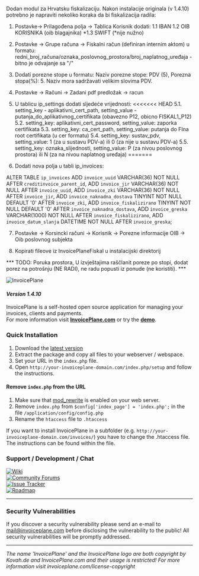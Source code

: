 Dodan modul za Hrvatsku fiskalizaciju. Nakon instalacije originala (v 1.4.10) potrebno je napraviti nekoliko koraka da bi fiskalizacija radila: 


1. Postavke-> Prilagođena polja -> Tablica Korisnik dodati:
  1.1 IBAN 
  1.2 OIB KORISNIKA (oib blagajnika)
  *1.3 SWIFT (*nije nužno)

2. Postavke -> Grupe računa -> Fiskalni račun (definiran internim aktom) u formatu:
  redni_broj_računa/oznaka_poslovnog_prostora/broj_naplatnog_uređaja  - bitno je odvajanje sa "/"

3. Dodati porezne stope u formatu: Naziv porezne stope: PDV (5), Porezna stopa(%): 5. Naziv mora sadržavati velikim slovima PDV.

4. Postavke -> Računi -> Zadani pdf predložak  -> racun

5. U tablicu ip_settings dodati sljedeće vrijednosti:
<<<<<<< HEAD
    5.1. setting_key - aplikativni_cert_path, setting_value - putanja_do_aplikativnog_certifikata (obavezno P12, obicno FISKAL1_P12)
    5.2. setting_key: aplikativni_cert_password, setting_value: zaporka certifikata
    5.3. setting_key: ca_cert_path, setting_value: putanja do FIna root certifikata (u cer formatu)
    5.4. setting_key: sustav_pdv, setting_value: 1 (za u sustavu PDV-a) ili 0 (za nije u sustavu PDV-a)
    5.5. setting_key: oznaka_slijednosti, setting_value: P (za nivou poslovnog prostora) ili N (za na nivou naplatnog uređaja)
=======
>>>>>>> 

6. Dodati nova polja u tabli ip_invoices:

ALTER TABLE `ip_invoices` ADD `invoice_uuid` VARCHAR(36) NOT NULL AFTER `creditinvoice_parent_id`, ADD `invoice_jir` VARCHAR(36) NOT NULL AFTER `invoice_uuid`, ADD `invoice_zki` VARCHAR(36) NOT NULL AFTER `invoice_jir`, ADD `invoice_naknadna_dostava` TINYINT NOT NULL DEFAULT '0' AFTER `invoice_zki`, ADD `invoice_fiskalizirano` TINYINT NOT NULL DEFAULT '0' AFTER `invoice_naknadna_dostava`, ADD `invoice_greska` VARCHAR(1000) NOT NULL AFTER `invoice_fiskalizirano`, ADD `invoice_datum_slanja` DATETIME NOT NULL AFTER `invoice_greska`;

7. Postavke -> Korsincki računi -> Korisnik -> Porezne informacije OIB -> Oib poslovnog subjekta

8. Kopirati fileove iz InvoicePlaneFiskal u instalacijski direktorij


*** TODO: Poruka prostora, U izvještajima raščlanit poreze po stopi, dodat porez na potrošnju (NE RADI), ne radu popusti iz ponude (ne koristiti). ***  


![InvoicePlane](http://invoiceplane.com/content/logo/PNG/logo_300x150.png)
#### _Version 1.4.10_

InvoicePlane is a self-hosted open source application for managing your invoices, clients and payments.    
For more information visit __[InvoicePlane.com](https://invoiceplane.com)__ or try the __[demo](https://demo.invoiceplane.com)__.

### Quick Installation

1. Download the [latest version](https://invoiceplane.com/downloads)
2. Extract the package and copy all files to your webserver / webspace.
3. Set your URL in the `index.php` file.
4. Open `http://your-invoiceplane-domain.com/index.php/setup` and follow the instructions.

#### Remove `index.php` from the URL

1. Make sure that [mod_rewrite](https://go.invoiceplane.com/apachemodrewrite) is enabled on your web server.
2. Remove `index.php` from `$config['index_page'] = 'index.php';` in the file `/application/config/config.php`
3. Rename the `htaccess` file to `.htaccess`

If you want to install InvoicePlane in a subfolder (e.g. `http://your-invoiceplane-domain.com/invoices/`) you have to change the .htaccess file. The instructions can be found within the file.

### Support / Development / Chat

[![Wiki](https://img.shields.io/badge/Help%3A-Official%20Wiki-429ae1.svg)](https://wiki.invoiceplane.com/)    
[![Community Forums](https://img.shields.io/badge/Help%3A-Community%20Forums-429ae1.svg)](https://community.invoiceplane.com/)    
[![Issue Tracker](https://img.shields.io/badge/Development%3A-Issue%20Tracker-429ae1.svg)](https://development.invoiceplane.com/)    
[![Roadmap](https://img.shields.io/badge/Development%3A-Roadmap-429ae1.svg)](https://go.invoiceplane.com/roadmapv1) 

---

### Security Vulnerabilities

If you discover a security vulnerability please send an e-mail to mail@invoiceplane.com before disclosing the vulnerability to the public!
All security vulnerabilities will be promptly addressed.

---
  
*The name 'InvoicePlane' and the InvoicePlane logo are both copyright by Kovah.de and InvoicePlane.com
and their usage is restricted! For more information visit invoiceplane.com/license-copyright*
